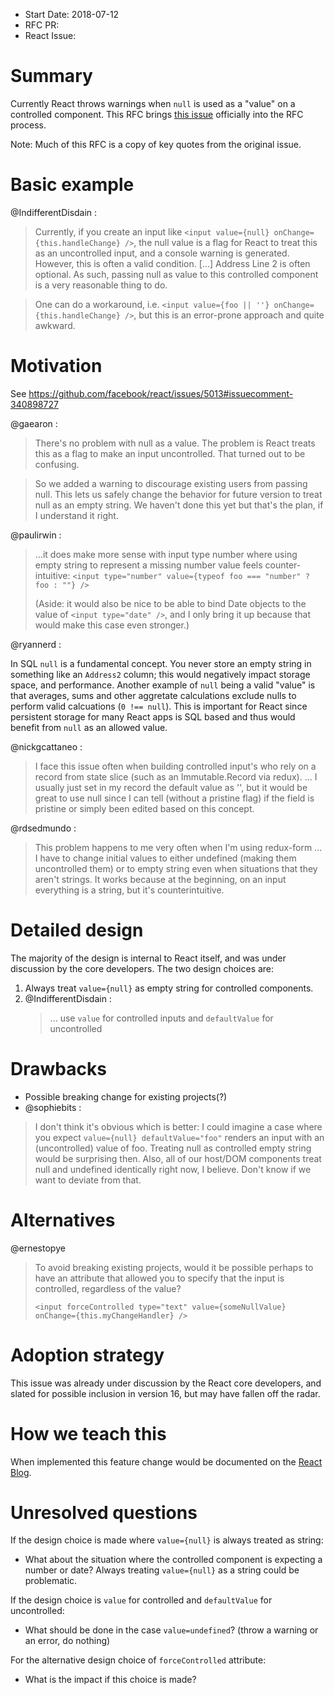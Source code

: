 - Start Date: 2018-07-12
- RFC PR:
- React Issue: 

# Summary

Currently React throws warnings when `null` is used as a "value" on a controlled
component. This RFC brings [this issue](https://github.com/facebook/react/issues/11417) 
officially into the RFC process.

Note: Much of this RFC is a copy of key quotes from the original issue.   

# Basic example

@IndifferentDisdain :
> Currently, if you create an input like `<input value={null} onChange={this.handleChange} />`,
> the null value is a flag for React to treat this as an uncontrolled input, and a console
> warning is generated. However, this is often a valid condition. [...]
> Address Line 2 is often optional. As such, passing null as value to this controlled component
> is a very reasonable thing to do.

> One can do a workaround, i.e. `<input value={foo || ''} onChange={this.handleChange} />`, but
> this is an error-prone approach and quite awkward.

# Motivation

See https://github.com/facebook/react/issues/5013#issuecomment-340898727

@gaearon :
> There's no problem with null as a value. The problem is React treats this as a flag to make an
> input uncontrolled. That turned out to be confusing.
  
> So we added a warning to discourage existing users from passing null. This lets us safely
> change the behavior for future version to treat null as an empty string. We haven't done this
> yet but that's the plan, if I understand it right.

@paulirwin :
> ...it does make more sense with input type number where using empty string to represent a 
> missing number value feels counter-intuitive: `<input type="number" value={typeof foo === "number" ? foo : ""} />`
>
> (Aside: it would also be nice to be able to bind Date objects to the value of
> `<input type="date" />`, and I only bring it up because that would make this case even stronger.)

@ryannerd :

In SQL `null` is a fundamental concept. You never store an empty string in something like an
`Address2` column; this would negatively impact storage space, and performance. Another example
of `null` being a valid "value" is that averages, sums and other aggretate calculations exclude
nulls to perform valid calcuations (`0 !== null`). This is important for React since persistent
storage for many React apps is SQL based and thus would benefit from `null` as an allowed value. 

@nickgcattaneo :
> I face this issue often when building controlled input's who rely on a record from state slice
> (such as an Immutable.Record via redux).
> ... I usually just set in my record the default value as '', but it would be great to use null
> since I can tell (without a pristine flag) if the field is pristine or simply been edited based
> on this concept.

@rdsedmundo :
> This problem happens to me very often when I'm using redux-form ...
> I have to change initial values to either undefined (making them uncontrolled them) or to
> empty string even when situations that they aren't strings. It works because at the beginning,
> on an input everything is a string, but it's counterintuitive.

# Detailed design

The majority of the design is internal to React itself, and was under discussion by the core
developers. The two design choices are:

1. Always treat `value={null}` as empty string for controlled components.
2. @IndifferentDisdain :
   > ... use `value` for controlled inputs and `defaultValue` for uncontrolled

# Drawbacks

- Possible breaking change for existing projects(?)
- @sophiebits :
> I don't think it's obvious which is better: I could imagine a case where you expect 
> `value={null} defaultValue="foo"` renders an input with an (uncontrolled) value of foo.
> Treating null as controlled empty string would be surprising then. Also, all of our
> host/DOM components treat null and undefined identically right now, I believe. 
> Don't know if we want to deviate from that.  

# Alternatives

@ernestopye
> To avoid breaking existing projects, would it be possible perhaps to have an attribute that
> allowed you to specify that the input is controlled, regardless of the value?
>
> `<input forceControlled type="text" value={someNullValue} onChange={this.myChangeHandler} />`

# Adoption strategy

This issue was already under discussion by the React core developers, and slated for 
possible inclusion in version 16, but may have fallen off the radar.
  
# How we teach this

When implemented this feature change would be documented on the [React Blog](https://reactjs.org/blog).

# Unresolved questions

If the design choice is made where `value={null}` is always treated as string:
* What about the situation where the controlled component is expecting a number or date?
  Always treating `value={null}` as a string could be problematic.

If the design choice is `value` for controlled and `defaultValue` for uncontrolled: 
* What should be done in the case `value=undefined`? (throw a warning or an error, do nothing)

For the alternative design choice of `forceControlled` attribute:
* What is the impact if this choice is made?
